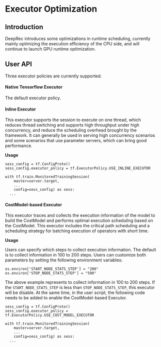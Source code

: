 # Executor Optimization

## Introduction
DeepRec introduces some optimizations in runtime scheduling, currently mainly optimizing the execution efficiency of the CPU side, and will continue to launch GPU runtime optimization.

## User API

Three executor policies are currently supported.

#### Native Tensorflow Executor

The default executor policy.

#### Inline Executor

This executor supports the session to execute on one thread, which reduces thread switching and supports high throughput under high concurrency, and reduce the scheduling overhead brought by the framework. It can generally be used in serving high concurrency scenarios and some scenarios that use parameter servers, which can bring good performance.

**Usage**
```
sess_config = tf.ConfigProto()
sess_config.executor_policy = tf.ExecutorPolicy.USE_INLINE_EXECUTOR

with tf.train.MonitoredTrainingSession(
    master=server.target,
    ...
    config=sess_config) as sess:
  ...
```

#### CostModel-based Executor

This executor traces and collects the execution information of the model to build the CostModel and performs optimal execution scheduling based on the CostModel. This executor includes the critical path scheduling and a scheduling strategy for batching execution of operators with short time.

**Usage**

Users can specify which steps to collect execution information. The default is to collect information in 100 to 200 steps. Users can customize both parameters by setting the following environment variables:
```
os.environ['START_NODE_STATS_STEP'] = "200"
os.environ['STOP_NODE_STATS_STEP'] = "500"
```
The above example represents to collect information in 100 to 200 steps.
If the `START_NODE_STATS_STEP` is less than `STOP_NODE_STATS_STEP`, this executor will be disable.
At the same time, in the user script, the following code needs to be added to enable the CostModel-based Executor.
```
sess_config = tf.ConfigProto()
sess_config.executor_policy = tf.ExecutorPolicy.USE_COST_MODEL_EXECUTOR

with tf.train.MonitoredTrainingSession(
    master=server.target,
    ...
    config=sess_config) as sess:
  ...
```

